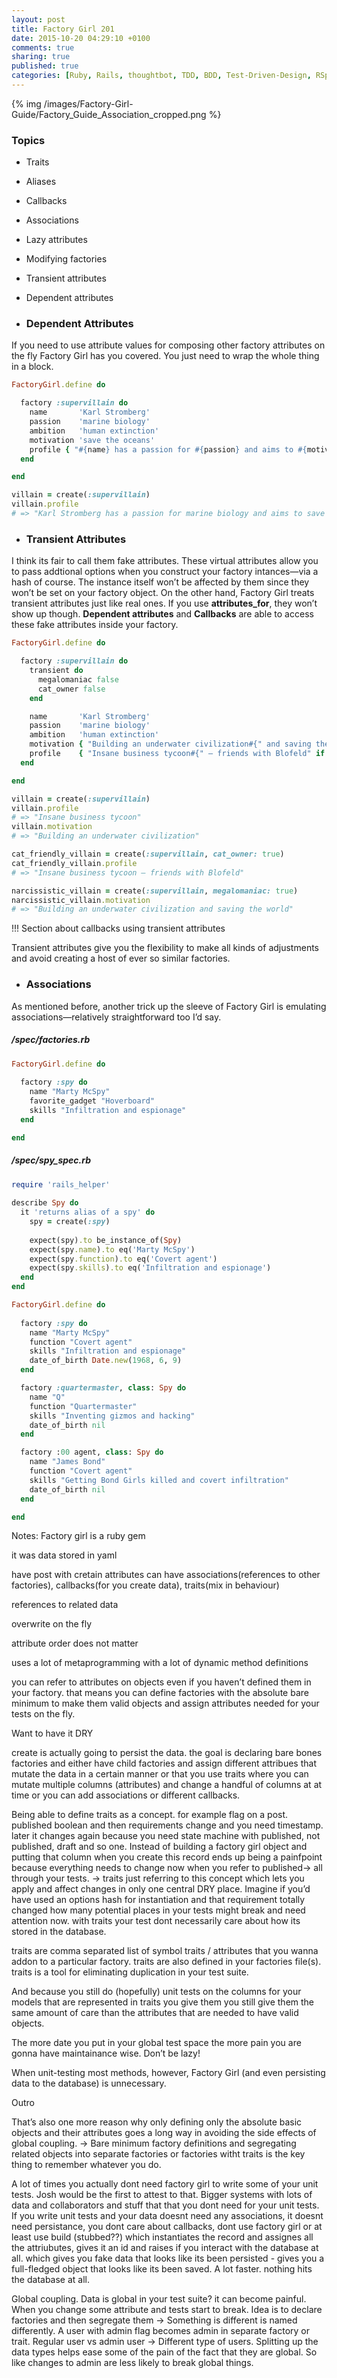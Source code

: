 ```yaml
---
layout: post
title: Factory Girl 201
date: 2015-10-20 04:29:10 +0100
comments: true
sharing: true
published: true 
categories: [Ruby, Rails, thoughtbot, TDD, BDD, Test-Driven-Design, RSpec, Factory Girl]
---
```


{% img /images/Factory-Girl-Guide/Factory_Guide_Association_cropped.png %}

### Topics

+ Traits
+ Aliases
+ Callbacks
+ Associations
+ Lazy attributes
+ Modifying factories
+ Transient attributes
+ Dependent attributes

+ ### Dependent Attributes

If you need to use attribute values for composing other factory attributes on the fly Factory Girl has you covered. You just need to wrap the whole thing in a block.

``` ruby
FactoryGirl.define do

  factory :supervillain do
    name       'Karl Stromberg'
    passion    'marine biology'
    ambition   'human extinction'
    motivation 'save the oceans'
    profile { "#{name} has a passion for #{passion} and aims to #{motivation} through #{ambition}."}
  end

end

villain = create(:supervillain)
villain.profile 
# => "Karl Stromberg has a passion for marine biology and aims to save the oceans through human extinction."
```

+ ### Transient Attributes

I think its fair to call them fake attributes. These virtual attributes allow you to pass addtional options when you construct your factory intances—via a hash of course. The instance itself won’t be affected by them since they won’t be set on your factory object. On the other hand, Factory Girl treats transient attributes just like real ones. If you use **attributes_for**, they won’t show up though. **Dependent attributes** and **Callbacks** are able to access these fake attributes inside your factory. 

``` ruby
FactoryGirl.define do

  factory :supervillain do
    transient do
      megalomaniac false
      cat_owner false
    end

    name       'Karl Stromberg'
    passion    'marine biology'
    ambition   'human extinction'
    motivation { "Building an underwater civilization#{" and saving the world" if megalomaniac}" }
    profile    { "Insane business tycoon#{" – friends with Blofeld" if cat_owner}" }
  end

end

villain = create(:supervillain)
villain.profile
# => "Insane business tycoon"
villain.motivation
# => "Building an underwater civilization"

cat_friendly_villain = create(:supervillain, cat_owner: true)
cat_friendly_villain.profile
# => "Insane business tycoon – friends with Blofeld"

narcissistic_villain = create(:supervillain, megalomaniac: true)
narcissistic_villain.motivation
# => "Building an underwater civilization and saving the world"
```

!!! Section about callbacks using transient attributes

Transient attributes give you the flexibility to make all kinds of adjustments and avoid creating a host of ever so similar factories.








+ ### Associations

As mentioned before, another trick up the sleeve of Factory Girl is emulating associations—relatively straightforward too I’d say.



##### /spec/factories.rb

``` ruby
FactoryGirl.define do
  
  factory :spy do
    name "Marty McSpy"
    favorite_gadget "Hoverboard"
    skills "Infiltration and espionage"
  end

end
```
##### /spec/spy_spec.rb
``` ruby
require 'rails_helper'
 
describe Spy do
  it 'returns alias of a spy' do
    spy = create(:spy)
    
    expect(spy).to be_instance_of(Spy)
    expect(spy.name).to eq('Marty McSpy')
    expect(spy.function).to eq('Covert agent')
    expect(spy.skills).to eq('Infiltration and espionage')
  end
end

```







``` ruby
FactoryGirl.define do
  
  factory :spy do
    name "Marty McSpy"
    function "Covert agent"
    skills "Infiltration and espionage"
    date_of_birth Date.new(1968, 6, 9) 
  end

  factory :quartermaster, class: Spy do
    name "Q"
    function "Quartermaster"
    skills "Inventing gizmos and hacking"
    date_of_birth nil
  end

  factory :00 agent, class: Spy do
    name "James Bond"
    function "Covert agent"
    skills "Getting Bond Girls killed and covert infiltration"
    date_of_birth nil
  end

end
```



Notes:
Factory girl is a ruby gem

it was data stored in yaml

have post with cretain attributes
can have associations(references to other factories), callbacks(for you create data), traits(mix in behaviour)


references to related data

overwrite on the fly

attribute order does not matter

uses a lot of metaprogramming with a lot of dynamic method definitions

you can refer to attributes on objects even if you haven’t defined them in your factory. that means you can define factories with the absolute bare minimum to make them valid objects and assign attributes needed for your tests on the fly.


Want to have it DRY

create is actually going to persist the data. the goal is declaring bare bones factories and either have child factories and assign different attribues that mutate the data in a certain manner or that you use traits where you can mutate multiple columns (attributes) and change a handful of columns at at time or you can add associations or different callbacks. 

Being able to define traits as a concept. for example flag on a post. published boolean and then requirements change and you need timestamp. later it changes again because you need state machine with published, not published, draft and so one. Instead of building a factory girl object and putting that column when you create this record ends up being a painfpoint because everything needs to change now when you refer to published-> all through your tests. -> traits just referring to this concept which lets you apply and affect changes in only one central DRY place. Imagine if you’d have used an options hash for instantiation and that requirement totally changed how many potential places in your tests might break and need attention now. with traits your test dont necessarily care about how its stored in the database. 

traits are comma separated list of symbol traits / attributes that you wanna addon to a particular factory. traits are also defined in your factories file(s). traits is a tool for eliminating duplication in your test suite. 

And because you still do (hopefully) unit tests on the columns  for your models that are represented in traits you give them you still give them the same amount of care than the attributes that are needed to have valid objects. 


The more date you put in your global test space the more pain you are gonna have maintainance wise. Don’t be lazy!

When unit-testing most methods, however, Factory Girl (and even persisting data to the database) is unnecessary.

Outro

That’s also one more reason why only defining only the absolute basic objects and their attributes goes a long way in avoiding the side effects of global coupling. -> Bare minimum factory definitions and segregating related objects into separate factories or factories witht traits is the key thing to remember whatever you do. 


A lot of times you actually dont need factory girl to write some of your unit tests. Josh would be the first to attest to that. Bigger systems with lots of data and collaborators and stuff that that you dont need for your unit tests. If you write unit tests and your data doesnt need any associations, it doesnt need persistance, you dont care about callbacks, dont use factory girl or at least use build (stubbed??) which instantiates the record and assignes all the attriubutes, gives it an id and raises if you interact with the database at all.  which gives you fake data that looks like its been persisted - gives you a full-fledged object that looks like its been saved. A lot faster. nothing hits the database at all. 

Global coupling. Data is global in your test suite? it can become painful. When you change some attribute and tests start to break. Idea is to declare factories and then segregate them -> Something is different is named differently. A user with admin flag becomes admin in separate factory or trait. Regular user vs admin user -> Different type of users. Splitting up the data types helps ease some of the pain of the fact that they are global. So like changes to admin are less likely to break global things. 

